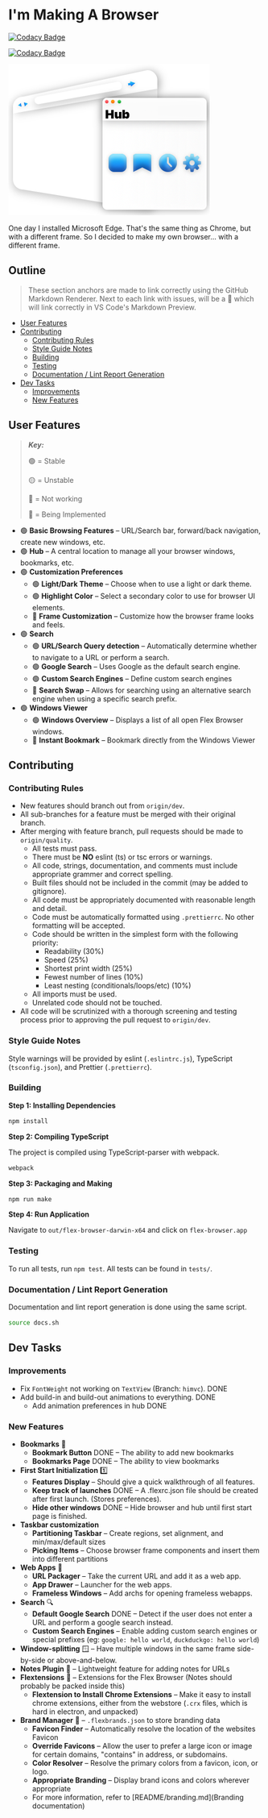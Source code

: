 # I'm Making A Browser

[![Codacy Badge](https://app.codacy.com/project/badge/Grade/d3aa9ab6f4e2428994c506a1ce4ecf1e)](https://www.codacy.com/gh/VirajShah21/FlexBrowser/dashboard?utm_source=github.com&utm_medium=referral&utm_content=VirajShah21/FlexBrowser&utm_campaign=Badge_Grade)

[![Codacy Badge](https://app.codacy.com/project/badge/Coverage/d3aa9ab6f4e2428994c506a1ce4ecf1e)](https://www.codacy.com/gh/VirajShah21/FlexBrowser/dashboard?utm_source=github.com&utm_medium=referral&utm_content=VirajShah21/FlexBrowser&utm_campaign=Badge_Coverage)

![Browser Layers](README/Browser.png)

One day I installed Microsoft Edge. That's the same thing as Chrome, but with a different frame. So I decided to make my own browser... with a different frame.

## Outline

> These section anchors are made to link correctly using the GitHub Markdown Renderer.
> Next to each link with issues, will be a 🔱 which will link correctly in VS Code's Markdown Preview.

-   [User Features](#user-features)
-   [Contributing](#contributing)
    -   [Contributing Rules](#contributing-rules)
    -   [Style Guide Notes](#style-guide-notes)
    -   [Building](#building)
    -   [Testing](#testing)
    -   [Documentation / Lint Report Generation](#documentation--lint-report-generation)
-   [Dev Tasks](#dev-tasks)
    -   [Improvements](#improvements)
    -   [New Features](#new-features)

## User Features

> **_Key:_**
>
> 🟢 = Stable
>
> 🟡 = Unstable
>
> 🔴 = Not working
>
> 🔵 = Being Implemented

-   🟢 **Basic Browsing Features** – URL/Search bar, forward/back navigation, create new windows, etc.
-   🟢 **Hub** – A central location to manage all your browser windows, bookmarks, etc.
-   🟢 **Customization Preferences**
    -   🟢 **Light/Dark Theme** – Choose when to use a light or dark theme.
    -   🟢 **Highlight Color** – Select a secondary color to use for browser UI elements.
    -   🔵 **Frame Customization** – Customize how the browser frame looks and feels.
-   🟢 **Search**
    -   🟢 **URL/Search Query detection** – Automatically determine whether to navigate to a URL or perform a search.
    -   🟢 **Google Search** – Uses Google as the default search engine.
    -   🟢 **Custom Search Engines** – Define custom search engines
    -   🔴 **Search Swap** – Allows for searching using an alternative search engine when using a specific search prefix.
-   🟢 **Windows Viewer**
    -   🟢 **Windows Overview** – Displays a list of all open Flex Browser windows.
    -   🔵 **Instant Bookmark** – Bookmark directly from the Windows Viewer

## Contributing

### Contributing Rules

-   New features should branch out from `origin/dev`.
-   All sub-branches for a feature must be merged with their original branch.
-   After merging with feature branch, pull requests should be made to `origin/quality`.
    -   All tests must pass.
    -   There must be **NO** eslint (ts) or tsc errors or warnings.
    -   All code, strings, documentation, and comments must include appropriate grammer and correct spelling.
    -   Built files should not be included in the commit (may be added to gitignore).
    -   All code must be appropriately documented with reasonable length and detail.
    -   Code must be automatically formatted using `.prettierrc`. No other formatting will be accepted.
    -   Code should be written in the simplest form with the following priority:
        -   Readability (30%)
        -   Speed (25%)
        -   Shortest print width (25%)
        -   Fewest number of lines (10%)
        -   Least nesting (conditionals/loops/etc) (10%)
    -   All imports must be used.
    -   Unrelated code should not be touched.
-   All code will be scrutinized with a thorough screening and testing process prior to approving the pull request to `origin/dev`.

### Style Guide Notes

Style warnings will be provided by eslint (`.eslintrc.js`), TypeScript (`tsconfig.json`), and Prettier (`.prettierrc`).

### Building

**Step 1: Installing Dependencies**

```bash
npm install
```

**Step 2: Compiling TypeScript**

The project is compiled using TypeScript-parser with webpack.

```bash
webpack
```

**Step 3: Packaging and Making**

```bash
npm run make
```

**Step 4: Run Application**

Navigate to `out/flex-browser-darwin-x64` and click on `flex-browser.app`

### Testing

To run all tests, run `npm test`. All tests can be found in `tests/`.

### Documentation / Lint Report Generation

Documentation and lint report generation is done using the same script.

```bash
source docs.sh
```

## Dev Tasks

### Improvements

-   Fix `FontWeight` not working on `TextView` (Branch: `himvc`). DONE
-   Add build-in and build-out animations to everything. DONE
    -   Add animation preferences in hub DONE

### New Features

-   **Bookmarks** 🔖
    -   **Bookmark Button** DONE – The ability to add new bookmarks
    -   **Bookmarks Page** DONE – The ability to view bookmarks
-   **First Start Initialization** 1️⃣
    -   **Features Display** – Should give a quick walkthrough of all features.
    -   **Keep track of launches** DONE – A .flexrc.json file should be created after first launch. (Stores preferences).
    -   **Hide other windows** DONE – Hide browser and hub until first start page is finished.
-   **Taskbar customization**
    -   **Partitioning Taskbar** – Create regions, set alignment, and min/max/default sizes
    -   **Picking Items** – Choose browser frame components and insert them into different partitions
-   **Web Apps** 📱
    -   **URL Packager** – Take the current URL and add it as a web app.
    -   **App Drawer** – Launcher for the web apps.
    -   **Frameless Windows** – Add archs for opening frameless webapps.
-   **Search** 🔍
    -   **Default Google Search** DONE – Detect if the user does not enter a URL and perform a google search instead.
    -   **Custom Search Engines** – Enable adding custom search engines or special prefixes (eg: `google: hello world`, `duckduckgo: hello world`)
-   **Window-splitting** 🪟 – Have multiple windows in the same frame side-by-side or above-and-below.
-   **Notes Plugin** 📝 – Lightweight feature for adding notes for URLs
-   **Flextensions** 🧩 – Extensions for the Flex Browser (Notes should probably be packed inside this)
    -   **Flextension to Install Chrome Extensions** – Make it easy to install chrome extensions, either from the webstore (`.crx` files, which is hard in electron, and unpacked)
-   **Brand Manager** 👾 – `.flexbrands.json` to store branding data
    -   **Favicon Finder** – Automatically resolve the location of the websites Favicon
    -   **Override Favicons** – Allow the user to prefer a large icon or image for certain domains, "contains" in address, or subdomains.
    -   **Color Resolver** – Resolve the primary colors from a favicon, icon, or logo.
    -   **Appropriate Branding** – Display brand icons and colors wherever appropriate
    -   For more information, refer to [README/branding.md](Branding documentation)
